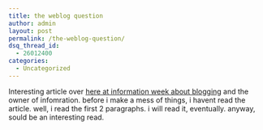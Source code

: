 ```yaml
---
title: the weblog question
author: admin
layout: post
permalink: /the-weblog-question/
dsq_thread_id:
  - 26012400
categories:
  - Uncategorized
---
```

Interesting article over [here at information week about blogging][1] and the owner of infomration. before i make a mess of things, i havent read the article. well, i read the first 2 paragraphs. i will read it, eventually. anyway, sould be an interesting read.

 [1]: http://www.informationweek.com/story/showArticle.jhtml?articleID=59100462